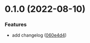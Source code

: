 # 0.1.0 (2022-08-10)


### Features

* add changelog ([060e4d4](https://github.com/marcgalloway/greetings-ci/commit/060e4d4fab0e63430a65d523f2e728ba52a7eeb1))



